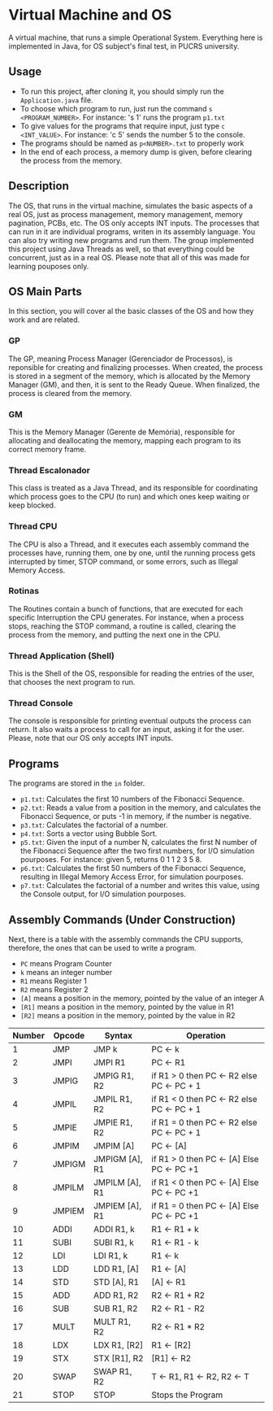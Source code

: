 # Virtual Machine and OS
A virtual machine, that runs a simple Operational System. Everything here is implemented in Java, for OS subject's final test, in PUCRS university. 

## Usage
- To run this project, after cloning it, you should simply run the ```Application.java``` file.
- To choose which program to run, just run the command ```s <PROGRAM_NUMBER>```. For instance: 's 1' runs the program ```p1.txt```
- To give values for the programs that require input, just type ``` c <INT_VALUE> ```. For instance: 'c 5' sends the number 5 to the console.
- The programs should be named as ```p<NUMBER>.txt``` to properly work
- In the end of each process, a memory dump is given, before clearing the process from the memory.

## Description
The OS, that runs in the virtual machine, simulates the basic aspects of a real OS, just as process management, memory management, memory pagination, PCBs, etc. The OS only accepts INT inputs. The processes that can run in it are individual programs, writen in its assembly language. You can also try writing new programs and run them. The group implemented this project using Java Threads as well, so that everything could be concurrent, just as in a real OS. Please note that all of this was made for learning pouposes only.

## OS Main Parts
In this section, you will cover al the basic classes of the OS and how they work and are related.

### GP
The GP, meaning Process Manager (Gerenciador de Processos), is reponsible for creating and finalizing processes. When created, the process is stored in a segment of the memory, which is allocated by the Memory Manager (GM), and then, it is sent to the Ready Queue. When finalized, the process is cleared from the memory. 

### GM
This is the Memory Manager (Gerente de Memória), responsible for allocating and deallocating the memory, mapping each program to its correct memory frame.

### Thread Escalonador
This class is treated as a Java Thread, and its responsible for coordinating which process goes to the CPU (to run) and which ones keep waiting or keep blocked.

### Thread CPU
The CPU is also a Thread, and it executes each assembly command the processes have, running them, one by one, until the running process gets interrupted by timer, STOP command, or some errors, such as Illegal Memory Access.

### Rotinas
The Routines contain a bunch of functions, that are executed for each specific Interruption the CPU generates. For instance, when a process stops, reaching the STOP command, a routine is called, clearing the process from the memory, and putting the next one in the CPU.

### Thread Application (Shell)
This is the Shell of the OS, responsible for reading the entries of the user, that chooses the next program to run.

### Thread Console
The console is responsible for printing eventual outputs the process can return. It also waits a process to call for an input, asking it for the user. Please, note that our OS only accepts INT inputs.


## Programs
The programs are stored in the ```in``` folder.
 - ```p1.txt```: Calculates the first 10 numbers of the Fibonacci Sequence.
 - ```p2.txt```: Reads a value from a position in the memory, and calculates the Fibonacci Sequence, or puts -1 in memory, if the number is negative.
 - ```p3.txt```: Calculates the factorial of a number.
 - ```p4.txt```: Sorts a  vector using Bubble Sort.
 - ```p5.txt```: Given the input of a number N, calculates the first N number of the Fibonacci Sequence after the two first numbers, for I/O simulation pourposes. For instance: given 5, returns 0 1 1 2 3 5 8.
 - ```p6.txt```: Calculates the first 50 numbers of the Fibonacci Sequence, resulting in Illegal Memory Access Error, for simulation pourposes.
 - ```p7.txt```: Calculates the factorial of a number and writes this value, using the Console output, for I/O simulation pourposes.
 
 ## Assembly Commands (Under Construction)
 Next, there is a table with the assembly commands the CPU supports, therefore, the ones that can be used to write a program.
- ``` PC ``` means Program Counter
-  ``` k ``` means an integer number
-  ``` R1 ``` means Register 1
-  ``` R2 ``` means Register 2
-  ``` [A] ``` means a position in the memory, pointed by the value of an integer A
-  ``` [R1] ``` means a position in the memory, pointed by the value in R1
-  ``` [R2] ``` means a position in the memory, pointed by the value in R2
 
| Number  |  Opcode  | Syntax  |  Operation  |
| ------- | -------- | ------- | ----------- |
| 1 | JMP | JMP k | PC &#8592; k |
| 2 | JMPI | JMPI R1 | PC &#8592; R1 |
| 3 | JMPIG | JMPIG R1, R2 | if R1 > 0 then PC &#8592; R2 else PC &#8592; PC + 1 |
| 4 | JMPIL | JMPIL R1, R2 | if R1 < 0 then PC &#8592; R2 else PC &#8592; PC + 1 |
| 5 | JMPIE | JMPIE R1, R2 | if R1 = 0 then PC &#8592; R2 else PC &#8592; PC + 1 |
| 6 | JMPIM | JMPIM [A] | PC &#8592; [A] |
| 7 | JMPIGM | JMPIGM [A], R1 | if R1 > 0 then PC &#8592; [A] Else PC &#8592; PC +1 |
| 8 | JMPILM | JMPILM [A], R1 | if R1 < 0 then PC &#8592; [A] Else PC &#8592; PC +1 |
| 9 | JMPIEM | JMPIEM [A], R1 | if R1 = 0 then PC &#8592; [A] Else PC &#8592; PC +1 |
| 10 | ADDI | ADDI R1, k | R1 &#8592; R1 + k |
| 11 | SUBI | SUBI R1, k | R1 &#8592; R1 - k |
| 12 | LDI |  LDI R1, k | R1 &#8592; k |
| 13 | LDD | LDD R1, [A] | R1 &#8592; [A] |
| 14 | STD | STD [A], R1 | [A] &#8592; R1 |
| 15 | ADD | ADD R1, R2 | R2 &#8592; R1 + R2 |
| 16 | SUB | SUB R1, R2 | R2 &#8592; R1 - R2 |
| 17 | MULT | MULT R1, R2 | R2 &#8592; R1 * R2 |
| 18 | LDX | LDX R1, [R2] | R1 &#8592; [R2] |
| 19 | STX | STX [R1], R2 | [R1] &#8592; R2 |
| 20 | SWAP | SWAP R1, R2 | T &#8592; R1, R1 &#8592; R2, R2 &#8592; T |
| 21 | STOP | STOP | Stops the Program |
